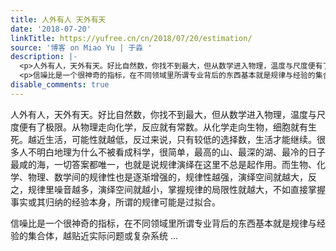 ```yaml
---
title: 人外有人 天外有天
date: '2018-07-20'
linkTitle: https://yufree.cn/cn/2018/07/20/estimation/
source: '博客 on Miao Yu | 于淼 '
description: |-
  <p>人外有人，天外有天。好比自然数，你找不到最大，但从数学进入物理，温度与尺度便有了极限。从物理走向化学，反应就有常数。从化学走向生物，细胞就有生死。越近生活，可能性就越低，反过来说，只有较低的选择数，生活才能继续。很多人不明白地理为什么不被看成科学，很简单，最高的山、最深的湖、最冷的日子最咸的海，一切答案都唯一，也就是说规律演绎在这里不总是起作用。而生物、化学、物理、数学间的规律性也是逐渐增强的，规律性越强，演绎空间就越大，反之，规律里噪音越多，演绎空间就越小，掌握规律的局限性就越大，不如直接掌握事实或其归纳的经验本身，所谓的规律可能是过拟合。</p>
  <p>信噪比是一个很神奇的指标，在不同领域里所谓专业背后的东西基本就是规律与经验的集合体，越贴近实际问题或复杂系统 ...
disable_comments: true
---
```

<p>人外有人，天外有天。好比自然数，你找不到最大，但从数学进入物理，温度与尺度便有了极限。从物理走向化学，反应就有常数。从化学走向生物，细胞就有生死。越近生活，可能性就越低，反过来说，只有较低的选择数，生活才能继续。很多人不明白地理为什么不被看成科学，很简单，最高的山、最深的湖、最冷的日子最咸的海，一切答案都唯一，也就是说规律演绎在这里不总是起作用。而生物、化学、物理、数学间的规律性也是逐渐增强的，规律性越强，演绎空间就越大，反之，规律里噪音越多，演绎空间就越小，掌握规律的局限性就越大，不如直接掌握事实或其归纳的经验本身，所谓的规律可能是过拟合。</p>
<p>信噪比是一个很神奇的指标，在不同领域里所谓专业背后的东西基本就是规律与经验的集合体，越贴近实际问题或复杂系统 ...